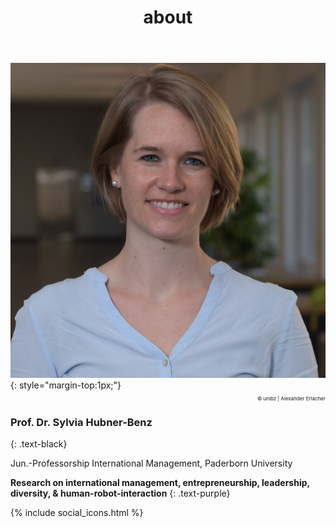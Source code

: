 ﻿---
title: "about"
bg: white
color: black
style: center
---

<img alt="SylviaHubner" src="./img/Sylvia2.JPG" class="img-me">
{: style="margin-top:1px;"}

<p style="font-size:8px;text-align:right; "> © unibz | Alexander Erlacher </p>

### **Prof. Dr. Sylvia Hubner-Benz**
{: .text-black}

Jun.-Professorship International Management, Paderborn University 



**Research on international management, entrepreneurship, leadership, diversity, & human-robot-interaction**
{: .text-purple}

{% include social_icons.html %}





